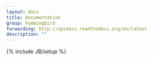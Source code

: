 ```yaml
---
layout: docs
title: Documentation
group: hummingbird
forwarding: http://spidocs.readthedocs.org/en/latest
description: ""
---
```

{% include JB/setup %}
